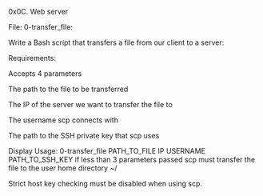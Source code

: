 0x0C. Web server

File: 0-transfer_file:

Write a Bash script that transfers a file from our client to a server:

Requirements:

Accepts 4 parameters

The path to the file to be transferred

The IP of the server we want to transfer the file to

The username scp connects with

The path to the SSH private key that scp uses

Display Usage: 0-transfer_file PATH_TO_FILE IP USERNAME PATH_TO_SSH_KEY if less than 3 parameters passed
scp must transfer the file to the user home directory ~/

Strict host key checking must be disabled when using scp.